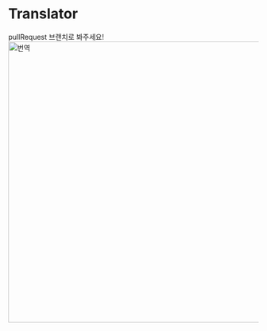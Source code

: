 # Translator
pullRequest 브랜치로 봐주세요!
<img width="565" alt="번역" src="https://github.com/ha-ny/Translator/assets/130643750/d11f7463-1ae3-4055-9651-af67c56b59da">
